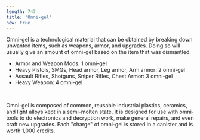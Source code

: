 ```yaml
---
length: 747
title: 'Omni-gel'
new: true
---
```


Omni-gel is a technological material that can be obtained by breaking down unwanted items, such as weapons, armor, and
upgrades. Doing so will usually give an amount of omni-gel based on the item that was dismantled.

- Armor and Weapon Mods: 1 omni-gel
- Heavy Pistols, SMGs, Head armor, Leg armor, Arm armor: 2 omni-gel
- Assault Rifles, Shotguns, Sniper Rifles, Chest Armor: 3 omni-gel
- Heavy Weapon: 4 omni-gel

<br>

Omni-gel is composed of common, reusable industrial plastics, ceramics, and light alloys kept in a semi-molten state.
It is designed for use with omni-tools to do electronics and decryption work, make general repairs, and even craft new upgrades.
Each "charge" of omni-gel is stored in a canister and is worth 1,000 credits.


